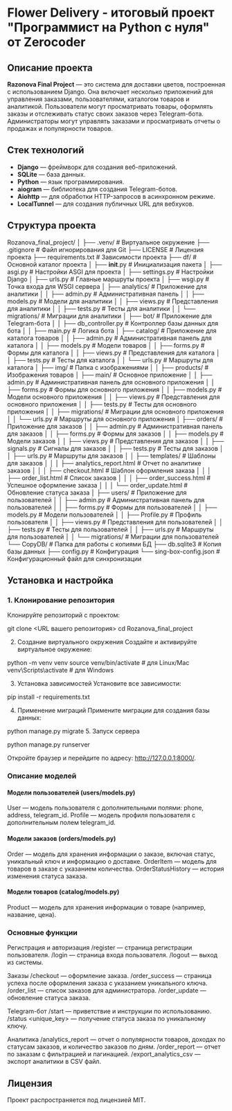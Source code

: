 # Flower Delivery - итоговый проект "Программист на Python с нуля" от Zerocoder

## Описание проекта

**Razonova Final Project** — это система для доставки цветов, построенная с использованием Django. Она включает несколько приложений для управления заказами, 
пользователями, каталогом товаров и аналитикой. Пользователи могут просматривать товары, оформлять заказы и отслеживать статус своих заказов через Telegram-бота. 
Администраторы могут управлять заказами и просматривать отчеты о продажах и популярности товаров.

## Стек технологий

- **Django** — фреймворк для создания веб-приложений.
- **SQLite** — база данных.
- **Python** — язык программирования.
- **aiogram** — библиотека для создания Telegram-ботов.
- **Aiohttp** — для обработки HTTP-запросов в асинхронном режиме.
- **LocalTunnel** — для создания публичных URL для вебхуков.

## Структура проекта

Rozanova_final_project/
│
├── .venv/                        # Виртуальное окружение
├── .gitignore                    # Файл игнорирования для Git
├── LICENSE                       # Лицензия проекта
├── requirements.txt              # Зависимости проекта
├── df/                           # Основной каталог проекта
│   ├── __init__.py               # Инициализация пакета
│   ├── asgi.py                   # Настройки ASGI для проекта
│   ├── settings.py               # Настройки Django
│   ├── urls.py                   # Главные маршруты проекта
│   ├── wsgi.py                   # Точка входа для WSGI сервера
│   ├── analytics/                # Приложение для аналитики
│   │   ├── admin.py              # Административная панель
│   │   ├── models.py             # Модели для аналитики
│   │   ├── views.py              # Представления для аналитики
│   │   ├── tests.py              # Тесты для аналитики
│   │   └── migrations/           # Миграции для аналитики
│   ├── bot/                      # Приложение для Telegram-бота
│   │   ├── db_controller.py      # Контроллер базы данных для бота
│   │   ├── main.py               # Логика бота
│   ├── catalog/                  # Приложение для каталога товаров
│   │   ├── admin.py              # Административная панель для каталога
│   │   ├── models.py             # Модели товаров
│   │   ├── forms.py              # Формы для каталога
│   │   ├── views.py              # Представления для каталога
│   │   ├── tests.py              # Тесты для каталога
│   │   └── urls.py               # Маршруты для каталога
│   ├── img/                      # Папка с изображениями
│   │   ├── products/             # Изображения товаров
│   ├── main/                     # Основное приложение
│   │   ├── admin.py              # Административная панель для основного приложения
│   │   ├── forms.py              # Формы для основного приложения
│   │   ├── models.py             # Модели основного приложения
│   │   ├── views.py              # Представления для основного приложения
│   │   ├── tests.py              # Тесты для основного приложения
│   │   ├── migrations/           # Миграции для основного приложения
│   │   └── urls.py               # Маршруты для основного приложения
│   ├── orders/                   # Приложение для заказов
│   │   ├── admin.py              # Административная панель для заказов
│   │   ├── forms.py              # Формы для заказов
│   │   ├── models.py             # Модели заказов
│   │   ├── views.py              # Представления для заказов
│   │   ├── signals.py            # Сигналы для заказов
│   │   ├── tests.py              # Тесты для заказов
│   │   ├── urls.py               # Маршруты для заказов
│   │   ├── templates/            # Шаблоны для заказов
│   │   │   ├── analytics_report.html # Отчет по аналитике заказов
│   │   │   ├── checkout.html     # Шаблон оформления заказа
│   │   │   ├── order_list.html   # Список заказов
│   │   │   ├── order_success.html # Успешное оформление заказа
│   │   │   └── order_update.html  # Обновление статуса заказа
│   ├── users/                    # Приложение для пользователей
│   │   ├── admin.py              # Административная панель для пользователей
│   │   ├── forms.py              # Формы для пользователей
│   │   ├── models.py             # Модели пользователей
│   │   ├── Profile.py            # Профиль пользователя
│   │   ├── views.py              # Представления для пользователей
│   │   ├── tests.py              # Тесты для пользователей
│   │   ├── urls.py               # Маршруты для пользователей
│   │   └── migrations/           # Миграции для пользователей
└── CopyDB/                       # Папка для работы с копиями БД
    ├── db.sqlite3                # Копия базы данных
    ├── config.py                 # Конфигурация
    └── sing-box-config.json      # Конфигурационный файл для синхронизации

## Установка и настройка

### 1. Клонирование репозитория

Клонируйте репозиторий с проектом:

git clone <URL вашего репозитория>
cd Rozanova_final_project

2. Создание виртуального окружения
Создайте и активируйте виртуальное окружение:

python -m venv venv
source venv/bin/activate  # для Linux/Mac
venv\Scripts\activate  # для Windows

3. Установка зависимостей
Установите все зависимости:

pip install -r requirements.txt

4. Применение миграций
Примените миграции для создания базы данных:

python manage.py migrate
5. Запуск сервера

python manage.py runserver

Откройте браузер и перейдите по адресу: http://127.0.0.1:8000/.

### Описание моделей
#### Модели пользователей (users/models.py)

User — модель пользователя с дополнительными полями: phone, address, telegram_id.
Profile — модель профиля пользователя с дополнительным полем telegram_id.

#### Модели заказов (orders/models.py)

Order — модель для хранения информации о заказе, включая статус, уникальный ключ и информацию о доставке.
OrderItem — модель для товаров в заказе с указанием количества.
OrderStatusHistory — история изменения статуса заказа.

#### Модели товаров (catalog/models.py)

Product — модель для хранения информации о товаре (например, название, цена).

### Основные функции

Регистрация и авторизация
/register — страница регистрации пользователя.
/login — страница входа пользователя.
/logout — выход из системы.

Заказы
/checkout — оформление заказа.
/order_success — страница успеха после оформления заказа с указанием уникального ключа.
/order_list — список заказов для администратора.
/order_update — обновление статуса заказа.

Telegram-бот
/start — приветствие и инструкции по использованию.
/status <unique_key> — получение статуса заказа по уникальному ключу.

Аналитика
/analytics_report — отчет о популярности товаров, доходах по статусам заказов, и количество заказов по дням.
/order_report — отчет по заказам с фильтрацией и пагинацией.
/export_analytics_csv — экспорт аналитики в CSV файл.

## Лицензия
Проект распространяется под лицензией MIT.
